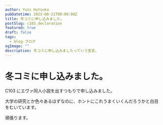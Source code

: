 ```yaml
---
author: Yuni Hutsuka
pubDatetime: 2023-08-21T00:00:00Z
title: 冬コミに申し込みました。
postSlug: c103_declaration
featured: true
draft: false
tags:
  - blog-ブログ
ogImage: ""
description: 冬コミに申し込みましたっていう宣言。
---
```


# 冬コミに申し込みました。

C103 にエヴァ同人小説を出すつもりで申し込みました。

大学の研究とか色々あるはずなのに、ホントにこれうまくいくんだろうかと白目をむいています。

頑張ります。
